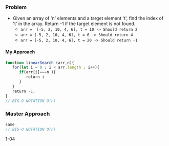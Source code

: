 
### Problem
- Given an array of 'n' elements and a target element 't', find the index of 't' in the array. Return -1 if the target element is not found.
   - `arr =  [-5, 2, 10, 4, 6], t = 10 -> Should return 2`
   - `arr = [-5, 2, 10, 4, 6], t = 6 -> Should return 4`
   - `arr = [-5, 2, 10, 4, 6], t = 20 -> Should return -1`

#### My Approach

```js
function linearSearch (arr,n){
   for(let i = 0 ; i < arr.length ; i++){
      if(arr[i]===n ){
         return i
      }
   }
   return -1;
}
// BIG-O NOTATION O(n) 
```

### Master Approach  

```js
same
// BIG-O NOTATION O(n) 
```






1-04